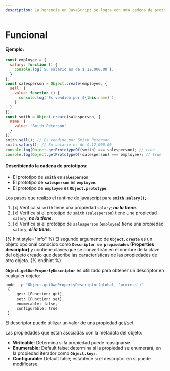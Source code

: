 ```yaml
---
description: La herencia en JavaScript se logra con una cadena de prototipos.
---
```


# Funcional

#### Ejemplo:

```javascript
const employee = {
  salary: function () {
    console.log(`Su salario es de $.12,000.00`);
  }
};
const salesperson = Object.create(employee, {
  sell: {
    value: function () {
      console.log(`Es vendido por ${this.name}`);
    }
  }
});
const smith = Object.create(salesperson, {
  name: {
    value: 'Smith Peterson'
  }
});
smith.sell(); // Es vendido por Smith Peterson
smith.salary(); // Su salario es de $.12,000.00
console.log(Object.getPrototypeOf(smith) === salesperson); // true
console.log(Object.getPrototypeOf(salesperson) === employee); // true
```

#### Describiendo la cadena de prototipos:

* El prototipo de **`smith`** es **`salesperson`**.
* El prototipo de **`salesperson`** es **`employee`**.
* El prototipo de **`employee`** es **`Object.prototype`**.

Los pasos que realizó el runtime de javascript para **`smith.salary();`**

1. [x] Verifica si `smith` tiene una propiedad `salary`; _**no la tiene**_.
2. [x] Verifica si el prototipo de `smith` \(`salesperson`\) tiene una propiedad `salary`; _**no la tiene**_.
3. [x] Verifica si el prototipo de `salesperson` \(`employee`\) tiene una propiedad `salary`; _**si la tiene**_.

{% hint style="info" %}
El segundo argumento de **`Object.create`** es un objeto opcional conocido como **`Descriptor de propiedades` \(Properties descriptor\)** y contiene claves que se convertirán en el nombre de la clave del objeto creado que describe las características de las propiedades de otro objeto.
{% endhint %}

**`Object.getOwnPropertyDescriptor`** es utilizado para obtener un descriptor en cualquier objeto:

```bash
node - p "Object.getOwnPropertyDescriptor(global, 'process')"
 {
     get: [Function: get],
     set: [Function: set],
     enumerable: false,
     configurable: true
 }
```

El descriptor puede utilizar un valor de una propiedad get/set.

Las propiedades que están asociadas con la metadata del objeto:

* **Writeable**: Determina si la propiedad puede reasignarse.
* **Enumerable:**  Default false; determina si la propiedad se enumerará, en la propiedad iterador como **`Object.keys`**.
* **Configurable:** Default false; establece si el descriptor en sí puede modificarse.


